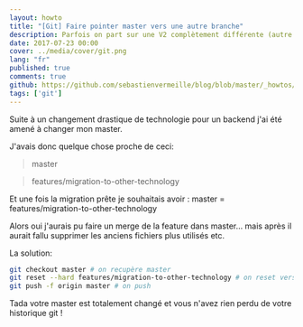 ```yaml
---
layout: howto
title: "[Git] Faire pointer master vers une autre branche"
description: Parfois on part sur une V2 complètement différente (autre techno par exemple). A quoi bon merger la nouvelle branche dans master... autant dire que master est cette nouvelle branche maintenant.
date: 2017-07-23 00:00
cover: ../media/cover/git.png
lang: "fr"
published: true
comments: true
github: https://github.com/sebastienvermeille/blog/blob/master/_howtos/2017-07-23-Git-faire-pointer-master-vers-une-autre-branche.md
tags: ['git']
---
```


Suite à un changement drastique de technologie pour un backend j'ai été amené à changer mon master.

J'avais donc quelque chose proche de ceci:

> master

> features/migration-to-other-technology

Et une fois la migration prête je souhaitais avoir : master = features/migration-to-other-technology

Alors oui j'aurais pu faire un merge de la feature dans master... mais après il aurait fallu supprimer les anciens fichiers plus utilisés etc.

La solution:

```bash
git checkout master # on recupère master
git reset --hard features/migration-to-other-technology # on reset vers notre nouvelle branche master
git push -f origin master # on push
```

Tada votre master est totalement changé et vous n'avez rien perdu de votre historique git ! 
